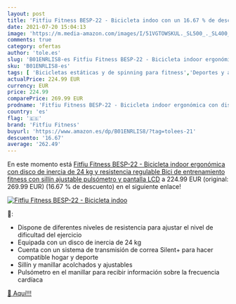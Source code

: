 ```yaml
---
layout: post
title: 'Fitfiu Fitness BESP-22 - Bicicleta indoo con un 16.67 % de descuento'
date: 2021-07-20 15:04:13
image: 'https://m.media-amazon.com/images/I/51VGTOWSKUL._SL500_._SL400_.jpg'
comments: true
category: ofertas
author: 'tole.es'
slug: 'B01ENRLIS8-es Fitfiu Fitness BESP-22 - Bicicleta indoor ergonómica con...'
sku: 'B01ENRLIS8-es'
tags: [ 'Bicicletas estáticas y de spinning para fitness','Deportes y aire libre','Fitness y ejercicio','Máquinas de cardio para fitness','bicicleta','fitfiu fitness', ]
actualPrice: 224.99 EUR
currency: EUR
price: 224.99
comparePrice: 269.99 EUR
prodname: 'Fitfiu Fitness BESP-22 - Bicicleta indoor ergonómica con disco de inercia de 24 kg y resistencia regulable  Bici de entrenamiento fitness con sillín ajustable  pulsómetro y pantalla LCD'
country: 'es'
flag: '🇪🇸'
brand: 'Fitfiu Fitness'
buyurl: 'https://www.amazon.es/dp/B01ENRLIS8/?tag=tolees-21'
descuento: '16.67'
average: '262.49'
---
```


En este momento está [Fitfiu Fitness BESP-22 - Bicicleta indoor ergonómica con disco de inercia de 24 kg y resistencia regulable  Bici de entrenamiento fitness con sillín ajustable  pulsómetro y pantalla LCD](https://www.amazon.es/dp/B01ENRLIS8/?tag=tolees-21) a 224.99 EUR (original: 269.99 EUR) (16.67 %  de descuento) en el siguiente enlace!

[![Fitfiu Fitness BESP-22 - Bicicleta indoo](https://m.media-amazon.com/images/I/51VGTOWSKUL._SL500_._SL400_.jpg)](https://www.amazon.es/dp/B01ENRLIS8/?tag=tolees-21)

🔎:

- Dispone de diferentes niveles de resistencia para ajustar el nivel de dificultad del ejercicio
- Equipada con un disco de inercia de 24 kg
- Cuenta con un sistema de transmisión de correa Silent+ para hacer compatible hogar y deporte
- Sillín y manillar acolchados y ajustables
- Pulsómetro en el manillar para recibir información sobre la frecuencia cardíaca

[🛒 Aquí!!!](https://www.amazon.es/dp/B01ENRLIS8/?tag=tolees-21)
